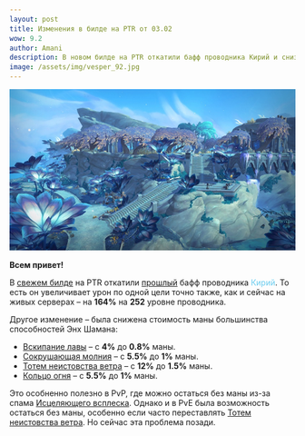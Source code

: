 ```yaml
---    
layout: post
title: Изменения в билде на PTR от 03.02
wow: 9.2
author: Amani
description: В новом билде на PTR откатили бафф проводника Кирий и снизили стоимость маны основных способностей Энх Шамана.
image: /assets/img/vesper_92.jpg
---
```


<p align="center">
<img src="/assets/img/vesper_92.jpg" > 
</p>

**Всем привет!**

В [свежем билде](https://ptr.wowhead.com/news/9-2-ptr-build-42174-class-and-spell-changes-holy-paladin-buff-kyrian-druid-nerf-325850) на PTR откатили [прошлый](https://stormkeeper.ru/2022/01/26/patch-9-2.html) бафф проводника <span style="color:#68ccef;font-size:1em;">Кирий</span>. То есть он увеличивает урон по одной цели точно также, как и сейчас на живых серверах – на **164%** на **252** уровне проводника.

Другое изменение – была снижена стоимость маны большинства способностей Энх Шамана:
* [Вскипание лавы](https://ru.wowhead.com/spell=60103) – с **4%** до **0.8%** маны.
* [Сокрушающая молния](https://ru.wowhead.com/spell=187874) – с **5.5%** до **1%** маны.
* [Тотем неистовства ветра](https://ru.wowhead.com/spell=8512) – с **12%** до **1.5%** маны.
* [Кольцо огня](https://ru.wowhead.com/spell=42174) – с **5.5%** до **1%** маны.

Это особненно полезно в PvP, где можно остаться без маны из-за спама [Исцеляющего всплеска](https://ru.wowhead.com/spell=8004). Однако и в PvE была возможность остаться без маны, особенно если часто переставлять [Тотем неистовства ветра](https://ru.wowhead.com/spell=8512). Но сейчас эта проблема позади.
